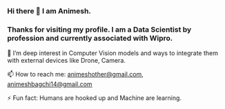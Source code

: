 ### Hi there 👋 I am Animesh.

### Thanks for visiting my profile. I am a Data Scientist by profession and currently associated with Wipro.


🌱 I’m deep interest in Computer Vision models and ways to integrate them with external devices like Drone, Camera.

📫 How to reach me: animeshother@gmail.com, animeshbagchi14@gmail.com

⚡ Fun fact: Humans are hooked up and Machine are learning. 

